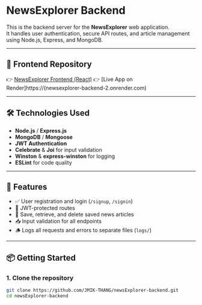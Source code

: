 # NewsExplorer Backend

This is the backend server for the **NewsExplorer** web application.  
It handles user authentication, secure API routes, and article management using Node.js, Express, and MongoDB.

---

## 🔗 Frontend Repository

👉 [NewsExplorer Frontend (React)](https://github.com/JMIK-THANG/newsExplorer-react)
👉 [Live App on Render]https://(newsexplorer-backend-2.onrender.com) 


---

## 🛠 Technologies Used

- **Node.js** / **Express.js**
- **MongoDB** / **Mongoose**
- **JWT Authentication**
- **Celebrate** & **Joi** for input validation
- **Winston** & **express-winston** for logging
- **ESLint** for code quality

---

## 🚀 Features

- ✅ User registration and login (`/signup`, `/signin`)
- 🔐 JWT-protected routes
- 🧾 Save, retrieve, and delete saved news articles
- 📥 Input validation for all endpoints
- 🪵 Logs all requests and errors to separate files (`logs/`)

---

## 📦 Getting Started

### 1. Clone the repository

```bash
git clone https://github.com/JMIK-THANG/newsExplorer-backend.git
cd newsExplorer-backend

